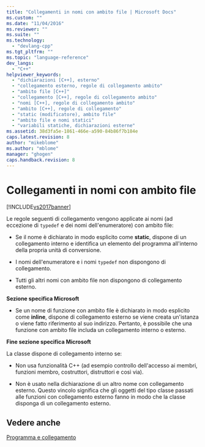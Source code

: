 ```yaml
---
title: "Collegamenti in nomi con ambito file | Microsoft Docs"
ms.custom: ""
ms.date: "11/04/2016"
ms.reviewer: ""
ms.suite: ""
ms.technology: 
  - "devlang-cpp"
ms.tgt_pltfrm: ""
ms.topic: "language-reference"
dev_langs: 
  - "C++"
helpviewer_keywords: 
  - "dichiarazioni [C++], esterno"
  - "collegamento esterno, regole di collegamento ambito"
  - "ambito file [C++]"
  - "collegamento [C++], regole di collegamento ambito"
  - "nomi [C++], regole di collegamento ambito"
  - "ambito [C++], regole di collegamento"
  - "static (modificatore), ambito file"
  - "ambito file e nomi statici"
  - "variabili statiche, dichiarazioni esterne"
ms.assetid: 38d3fa5e-1861-466e-a590-84b86f7b184e
caps.latest.revision: 8
author: "mikeblome"
ms.author: "mblome"
manager: "ghogen"
caps.handback.revision: 8
---
```

# Collegamenti in nomi con ambito file
[!INCLUDE[vs2017banner](../assembler/inline/includes/vs2017banner.md)]

Le regole seguenti di collegamento vengono applicate ai nomi \(ad eccezione di `typedef` e dei nomi dell'enumeratore\) con ambito file:  
  
-   Se il nome è dichiarato in modo esplicito come **static**, dispone di un collegamento interno e identifica un elemento del programma all'interno della propria unità di conversione.  
  
-   I nomi dell'enumeratore e i nomi `typedef` non dispongono di collegamento.  
  
-   Tutti gli altri nomi con ambito file non dispongono di collegamento esterno.  
  
 **Sezione specifica Microsoft**  
  
-   Se un nome di funzione con ambito file è dichiarato in modo esplicito come **inline**, dispone di collegamento esterno se viene creata un'istanza o viene fatto riferimento al suo indirizzo.  Pertanto, è possibile che una funzione con ambito file includa un collegamento interno o esterno.  
  
 **Fine sezione specifica Microsoft**  
  
 La classe dispone di collegamento interno se:  
  
-   Non usa funzionalità C\+\+ \(ad esempio controllo dell'accesso ai membri, funzioni membro, costruttori, distruttori e così via\).  
  
-   Non è usato nella dichiarazione di un altro nome con collegamento esterno.  Questo vincolo significa che gli oggetti del tipo classe passati alle funzioni con collegamento esterno fanno in modo che la classe disponga di un collegamento esterno.  
  
## Vedere anche  
 [Programma e collegamento](../cpp/program-and-linkage-cpp.md)